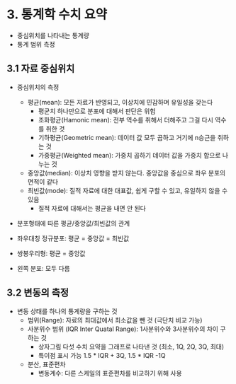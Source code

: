 # 3. 통계학 수치 요약

* 중심위치를 나타내는 통계량
* 통계 범위 측정



## 3.1 자료 중심위치

* 중심위치의 측정
  * 평균(mean): 모든 자료가 반영되고, 이상치에 민감하며 유일성을 갖는다
    * 평균치 하나만으로 분포에 대해서 판단은 위험
    * 조화평균(Hamonic mean): 전부 역수를 취해서 더해주고 그걸 다시 역수를 취한 것
    * 기하평균(Geometric mean): 데이터 값 모두 곱하고 거기에 n승근을 취하는 것
    * 가중평균(Weighted mean): 가중치 곱하기 데이터 값을 가중치 합으로 나누는 것
  * 중앙값(median): 이상치 영향을 받지 않는다. 중앙값을 중심으로 좌우 분포의 면적이 같다
  * 최빈값(mode): 질적 자료에 대한 대표값, 쉽게 구할 수 있고, 유일하지 않을 수 있음
    * 질적 자료에 대해서는 평균을 내면 안 된다

*  분포형태에 따른 평균/중앙값/최빈값의 관계
  * 좌우대칭 정규분포: 평균 = 중앙값 = 최빈값
  * 쌍봉우리형: 평균 = 중앙값
  * 왼쪽 분포: 모두 다름



## 3.2 변동의 측정

* 변동 상태를 하나의 통계량을 구하는 것
  * 범위(Range): 자료의 최대값에서 최소값을 뺀 것 (극단치 비교 가능)
  * 사분위수 범위 (IQR Inter Quatal Range): 1사분위수와 3사분위수의 차이 구하는 것
    * 상자그림 다섯 수치 요약을 그래프로 나타낸 것 (최소, 1Q, 2Q, 3Q, 최대)
    * 특이점 표시 가능 1.5 * IQR + 3Q, 1.5 * IQR -1Q
  * 분산, 표준편차
    * 변동계수: 다른 스케일의 표준편차를 비교하기 위해 사용
